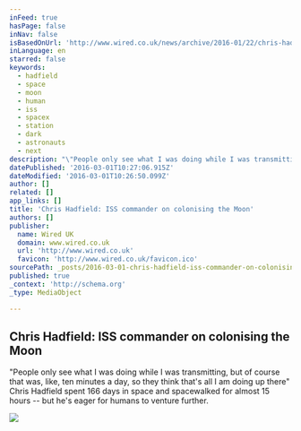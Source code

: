 ```yaml
---
inFeed: true
hasPage: false
inNav: false
isBasedOnUrl: 'http://www.wired.co.uk/news/archive/2016-01/22/chris-hadfield-moon-mars-spacex'
inLanguage: en
starred: false
keywords:
  - hadfield
  - space
  - moon
  - human
  - iss
  - spacex
  - station
  - dark
  - astronauts
  - next
description: "\"People only see what I was doing while I was transmitting, but of course that was, like, ten minutes a day, so they think that's all I am doing up there\" Chris Hadfield spent 166 days in space and spacewalked for almost 15 hours -- but he's eager for humans to venture further."
datePublished: '2016-03-01T10:27:06.915Z'
dateModified: '2016-03-01T10:26:50.099Z'
author: []
related: []
app_links: []
title: 'Chris Hadfield: ISS commander on colonising the Moon'
authors: []
publisher:
  name: Wired UK
  domain: www.wired.co.uk
  url: 'http://www.wired.co.uk'
  favicon: 'http://www.wired.co.uk/favicon.ico'
sourcePath: _posts/2016-03-01-chris-hadfield-iss-commander-on-colonising-the-moon.md
published: true
_context: 'http://schema.org'
_type: MediaObject

---
```

<article style=""><h1>Chris Hadfield: ISS commander on colonising the Moon</h1><p>"People only see what I was doing while I was transmitting, but of course that was, like, ten minutes a day, so they think that's all I am doing up there" Chris Hadfield spent 166 days in space and spacewalked for almost 15 hours -- but he's eager for humans to venture further.</p><img src="https://s3-us-west-2.amazonaws.com/the-grid-img/p/648acf7429bc27b4a16cfac9060be29ededa2f62.jpg" /></article>